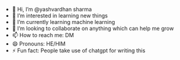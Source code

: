- 👋 Hi, I’m @yashvardhan sharma
- 👀 I’m interested in learning new things
- 🌱 I’m currently learning machine learning
- 💞️ I’m looking to collaborate on anything which can help me grow
- 📫 How to reach me: DM
- 😄 Pronouns: HE/HIM
- ⚡ Fun fact: People take use of chatgpt for writing this

<!---
yashvardhan5/yashvardhan5 is a ✨ special ✨ repository because its `README.md` (this file) appears on your GitHub profile.
You can click the Preview link to take a look at your changes.
--->
